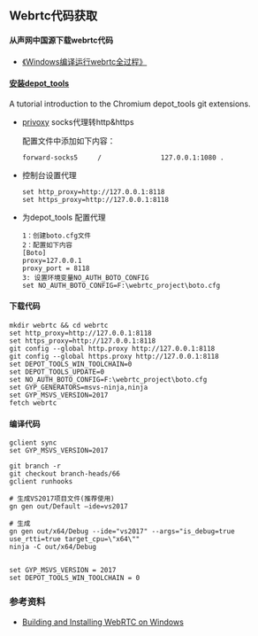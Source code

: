 ## Webrtc代码获取


#### 从声网中国源下载webrtc代码
+ [《Windows编译运行webrtc全过程》](https://www.cnblogs.com/Johness/p/webrtc-compile-on-windows.html)

#### [安装depot_tools](http://commondatastorage.googleapis.com/chrome-infra-docs/flat/depot_tools/docs/html/depot_tools_tutorial.html#_setting_up) 

A tutorial introduction to the Chromium depot_tools git extensions.

+ [privoxy](http://www.privoxy.org/) socks代理转http&https

  配置文件中添加如下内容：

  ```
  forward-socks5 	 / 				 127.0.0.1:1080 .
  ```

+ 控制台设置代理

  ```
  set http_proxy=http://127.0.0.1:8118
  set https_proxy=http://127.0.0.1:8118
  ```

+ 为depot_tools 配置代理

  ```
  1：创建boto.cfg文件
  2：配置如下内容
  [Boto]
  proxy=127.0.0.1
  proxy_port = 8118
  3: 设置环境变量NO_AUTH_BOTO_CONFIG
  set NO_AUTH_BOTO_CONFIG=F:\webrtc_project\boto.cfg
  ```

#### 下载代码

```
mkdir webrtc && cd webrtc
set http_proxy=http://127.0.0.1:8118
set https_proxy=http://127.0.0.1:8118
git config --global http.proxy http://127.0.0.1:8118
git config --global https.proxy http://127.0.0.1:8118
set DEPOT_TOOLS_WIN_TOOLCHAIN=0
set DEPOT_TOOLS_UPDATE=0
set NO_AUTH_BOTO_CONFIG=F:\webrtc_project\boto.cfg
set GYP_GENERATORS=msvs-ninja,ninja 
set GYP_MSVS_VERSION=2017
fetch webrtc
```

#### 编译代码

```
gclient sync
set GYP_MSVS_VERSION=2017

git branch -r
git checkout branch-heads/66
gclient runhooks

# 生成VS2017项目文件(推荐使用) 
gn gen out/Default –ide=vs2017 

# 生成
gn gen out/x64/Debug --ide="vs2017" --args="is_debug=true use_rtti=true target_cpu=\"x64\""
ninja -C out/x64/Debug 


set GYP_MSVS_VERSION = 2017
set DEPOT_TOOLS_WIN_TOOLCHAIN = 0

```



### 参考资料

+ [Building and Installing WebRTC on Windows](https://sourcey.com/building-and-installing-webrtc-on-windows/)
